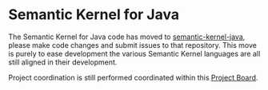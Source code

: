# Semantic Kernel for Java

The Semantic Kernel for Java code has moved
to [semantic-kernel-java](https://github.com/microsoft/semantic-kernel-java), please make code changes and submit issues
to that repository. This move is purely to ease development the various Semantic Kernel languages are all still aligned
in their development.

Project coordination is still performed coordinated within
this [Project Board](https://github.com/orgs/microsoft/projects/866).

